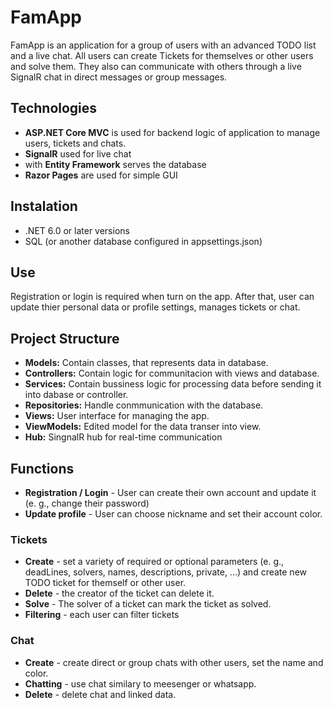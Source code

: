 # FamApp
FamApp is an application for a group of users with an advanced TODO list and a live chat. All users can create Tickets for themselves or other users and solve them. They also can communicate with others through a live SignalR chat in direct messages or group messages.

## Technologies
* **ASP.NET Core MVC** is used for backend logic of application to manage users, tickets and chats.
* **SignalR** used for live chat
* with **Entity Framework** serves the database
*  **Razor Pages** are used for simple GUI

## Instalation
* .NET 6.0 or later versions
* SQL (or another database configured in appsettings.json)

## Use
Registration or login is required when turn on the app.
After that, user can update thier personal data or profile settings, manages tickets or chat.

## Project Structure
* **Models:** Contain classes, that represents data in database.
* **Controllers:** Contain logic for communitacion with views and database.
* **Services:** Contain bussiness logic for processing data before sending it into dabase or controller.
* **Repositories:** Handle conmmunication with the database.
* **Views:** User interface for managing the app.
* **ViewModels:** Edited model for the data transer into view.
* **Hub:** SingnalR hub for real-time communication

## Functions
* **Registration / Login** - User can create their own account and update it (e. g., change their password)
* **Update profile** - User can choose nickname and set their account color.

### Tickets
* **Create** - set a variety of  required or optional parameters (e. g., deadLines, solvers, names, descriptions, private, ...) and create new TODO ticket for themself or other user.
* **Delete** - the creator of the ticket can delete it.
* **Solve** - The solver of a ticket can mark the ticket as solved.
* **Filtering** - each user can filter tickets

### Chat
* **Create** - create direct or group chats with other users, set the name and color.
* **Chatting** - use chat similary to meesenger or whatsapp.
* **Delete** - delete chat and linked data. 
